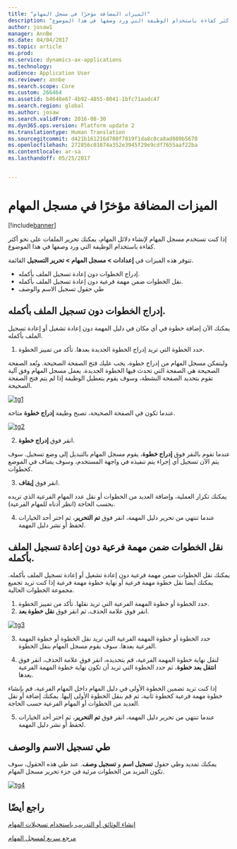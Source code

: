 ```yaml
---
title: "الميزات المضافة مؤخرًا في مسجل المهام"
description: "إذا كنت تستخدم مسجل المهام لإنشاء دلائل المهام‬، يمكنك تحرير الملفات على نحو أكثر كفاءة باستخدام الوظيفة التي ورد وصفها في هذا الموضوع."
author: josaw1
manager: AnnBe
ms.date: 04/04/2017
ms.topic: article
ms.prod: 
ms.service: dynamics-ax-applications
ms.technology: 
audience: Application User
ms.reviewer: annbe
ms.search.scope: Core
ms.custom: 266464
ms.assetid: b4640e67-4b92-4855-8041-1bfc71aadc47
ms.search.region: global
ms.author: josaw
ms.search.validFrom: 2016-08-30
ms.dyn365.ops.version: Platform update 2
ms.translationtype: Human Translation
ms.sourcegitcommit: d421b161216d700f7819f1da8c0ca8ad089b5670
ms.openlocfilehash: 272856c01074a352e3945f29e9cdf7655aaf22ba
ms.contentlocale: ar-sa
ms.lasthandoff: 05/25/2017


---
```


# <a name="recently-added-editing-features-in-task-recorder"></a>الميزات المضافة مؤخرًا في مسجل المهام

[!include[banner](../includes/banner.md)]


إذا كنت تستخدم مسجل المهام لإنشاء دلائل المهام‬، يمكنك تحرير الملفات على نحو أكثر كفاءة باستخدام الوظيفة التي ورد وصفها في هذا الموضوع.

تتوفر هذه الميزات في **إعدادات &gt; مسجل المهام &gt; تحرير التسجيل** القائمة.

-   إدراج الخطوات دون إعادة تسجيل الملف بأكمله.
-   نقل الخطوات ضمن مهمة فرعية دون إعادة تسجيل الملف بأكمله.
-   طي حقول تسجيل الاسم والوصف

## <a name="insert-steps-without-rerecording-the-entire-file"></a>إدراج الخطوات دون تسجيل الملف بأكمله.
يمكنك الآن إضافة خطوة في أي مكان في دليل المهمة دون إعادة تشغيل أو إعادة تسجيل الملف بأكمله.

1.  حدد الخطوة التي تريد إدراج الخطوة الجديدة بعدها. تأكد من تمييز الخطوة.

وليتمكن مسجل المهام من إدراج خطوة، يجب عليك فتح الصفحة الصحيحة. وتُعد الصفحة الصحيحة هي الصفحة التي تحدث فيها الخطوة الجديدة. يعمل مسجل المهام وفق آلية تقوم بتحديد الصفحة النشطة، وسوف يقوم بتعطيل الوظيفة إذا لم يتم فتح الصفحة الصحيحة. 

[![tg1](./media/tg1.png)](./media/tg1.png) 


عندما تكون في الصفحة الصحيحة، تصبح وظيفة **إدراج خطوة** متاحة.

[![tg2](./media/tg2-231x300.png)](./media/tg2.png)

2. انقر فوق **إدراج خطوة**.

عندما تقوم بالنقر فوق **إدراج خطوة**، يقوم مسجل المهام بالتبديل إلى وضع تسجيل. سوف يتم الآن تسجيل أي إجراء يتم تنفيذه في واجهة المستخدم، وسوف يضاف في الموضع كخطوات.

3. انقر فوق **إيقاف**.

يمكنك تكرار العملية، وإضافة العديد من الخطوات أو نقل عدد المهام الفرعية الذي تريده بحسب الحاجة (انظر أدناه للمهام الفرعية).

4. عندما تنتهي من تحرير دليل المهمة، انقر فوق **تم التحرير**، ثم اختر أحد الخيارات لحفظ أو نشر دليل المهمة.

## <a name="move-steps-under-a-subtask-without-rerecording-the-entire-file"></a>نقل الخطوات ضمن مهمة فرعية دون إعادة تسجيل الملف بأكمله.
يمكنك نقل الخطوات ضمن مهمة فرعية دون إعادة تشغيل أو إعادة تسجيل الملف بأكمله. يمكنك أيضا نقل خطوة مهمة فرعية أو نهاية خطوة مهمة فرعية إذا كنت تريد تجميع مجموعة الخطوات الحالية.

1.  حدد الخطوة أو خطوة المهمة الفرعية التي تريد نقلها. تأكد من تمييز الخطوة.
2.  انقر فوق علامة الحذف، ثم انقر فوق **نقل خطوة بعد**.

[![tg3](./media/tg3.png)](./media/tg3.png)

3. حدد الخطوة أو خطوة المهمة الفرعية التي تريد نقل الخطوة أو خطوة المهمة الفرعية بعدها. سوف يقوم مسجل المهام بنقل الخطوة.

4. لنقل نهاية خطوة المهمة الفرعية، قم بتحديده، انقر فوق علامة الحذف، انقر فوق **انتقل بعد خطوة**، ثم حدد الخطوة التي تريد أن تكون نهاية خطوة المهمة الفرعية بعدها.

إذا كنت تريد تضمين الخطوة الأولى في دليل المهام داخل المهام الفرعية، قم بإنشاء خطوة مهمة فرعية كخطوة ثانية، ثم قم بنقل الخطوة الأولى إليها. يمكنك إضافة أو نقل العديد من الخطوات أو المهام الفرعية حسب الحاجة.

5. عندما تنتهي من تحرير دليل المهمة، انقر فوق **تم التحرير**، ثم اختر أحد الخيارات لحفظ أو نشر دليل المهمة.

## <a name="collapse-recording-name-and-description"></a>طي تسجيل الاسم والوصف
يمكنك تمديد وطي حقول **تسجيل اسم** و **تسجيل وصف**. عند طي هذه الحقول، سوف تكون المزيد من الخطوات مرئية في جزء تحرير مسجل المهام. 

[![tg4](./media/tg4-300x252.png)](./media/tg4.png)  

<a name="see-also"></a>راجع أيضًا
--------

[إنشاء الوثائق أو التدريب باستخدام تسجيلات المهام](/dynamics365/operations/dev-itpro/user-interface/task-recorder)

[مرجع سريع لمسجل المهام](/dynamics365/operations/dev-itpro/user-interface/task-recorder-quick-reference)




